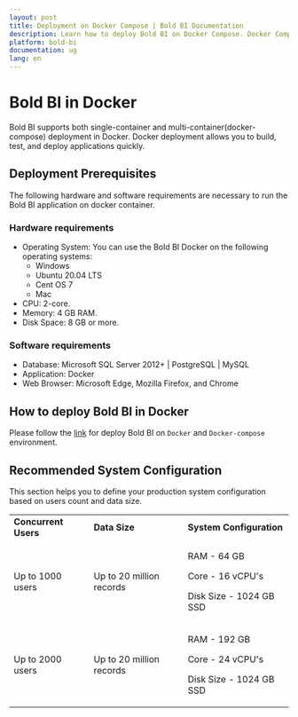 ```yaml
---
layout: post
title: Deployment on Docker Compose | Bold BI Documentation
description: Learn how to deploy Bold BI on Docker Compose. Docker Compose is a tool for defining and running multi-container Docker applications.
platform: bold-bi
documentation: ug
lang: en
---
```


# Bold BI in Docker 

Bold BI supports both single-container and multi-container(docker-compose) deployment in Docker. Docker deployment allows you to build, test, and deploy applications quickly.

## Deployment Prerequisites

The following hardware and software requirements are necessary to run the Bold BI application on docker container.

### Hardware requirements

* Operating System: You can use the Bold BI Docker on the following operating systems: 
  * Windows
  * Ubuntu 20.04 LTS
  * Cent OS 7
  * Mac
* CPU: 2-core.
* Memory: 4 GB RAM.
* Disk Space: 8 GB or more.

### Software requirements

* Database: Microsoft SQL Server 2012+ | PostgreSQL | MySQL
* Application: Docker
* Web Browser: Microsoft Edge, Mozilla Firefox, and Chrome

## How to deploy Bold BI in Docker

Please follow the [link](https://github.com/boldbi/boldbi-docker) for deploy Bold BI on `Docker` and `Docker-compose` environment.

## Recommended System Configuration
 
This section helps you to define your production system configuration based on users count and data size.
 
 <table>
 <tr>
 <td>
 <b>Concurrent Users</b>
 </td>
 <td>
 <b>Data Size</b>
 </td>
 <td>
 <b>System  Configuration</b>
 </td>
 </tr>
 <tr>
 <td>
 Up to 1000 users
 </td>
 <td>
 Up to 20 million records
 </td>
 <td>

RAM - 64 GB

Core - 16 vCPU's  

Disk Size - 1024 GB SSD
 </td>
 </tr>  
 <tr>
 <td>
 Up to 2000 users
 </td>
 <td>
 Up to 20 million records
 </td>
 <td>

RAM - 192 GB

Core - 24 vCPU's  

Disk Size - 1024 GB SSD
 </td>
 </tr>